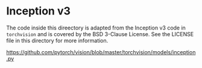 # Inception v3
The code inside this direectory is adapted from the Inception v3 code in
`torchvision` and is covered by the BSD 3-Clause License. See the LICENSE file
in this directory for more information.

https://github.com/pytorch/vision/blob/master/torchvision/models/inception.py

